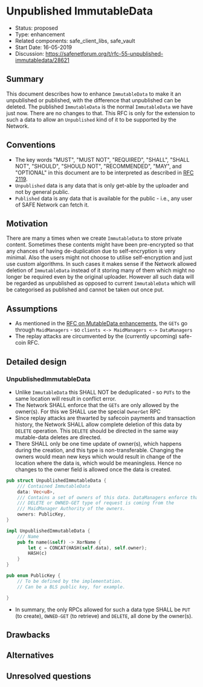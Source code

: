 # Unpublished ImmutableData

- Status: proposed
- Type: enhancement
- Related components: safe_client_libs, safe_vault
- Start Date: 16-05-2019
- Discussion: https://safenetforum.org/t/rfc-55-unpublished-immutabledata/28621

## Summary

This document describes how to enhance `ImmutableData` to make it an unpublished or published, with the difference that unpublished can be deleted. The published `ImmutableData` is the normal `ImmutableData` we have just now. There are no changes to that. This RFC is only for the extension to such a data to allow an `Unpublished` kind of it to be supported by the Network.

## Conventions
- The key words "MUST", "MUST NOT", "REQUIRED", "SHALL", "SHALL NOT", "SHOULD", "SHOULD NOT", "RECOMMENDED", "MAY", and "OPTIONAL" in this document are to be interpreted as described in [RFC 2119](http://tools.ietf.org/html/rfc2119).
- `Unpublished` data is any data that is only get-able by the uploader and not by general public.
- `Published` data is any data that is available for the public - i.e., any user of SAFE Network can fetch it.

## Motivation
There are many a times when we create `ImmutableData` to store private content. Sometimes these contents might have been pre-encrypted so that any chances of having de-duplication due to self-encryption is very minimal. Also the users might not choose to utilise self-encryption and just use custom algorithms. In such cases it makes sense if the Network allowed deletion of `ImmutableData` instead of it storing many of them which might no longer be required even by the original uploader. However all such data will be regarded as unpublished as opposed to current `ImmutableData` which will be categorised as published and cannot be taken out once put.

## Assumptions
- As mentioned in the [RFC on MutableData enhancements](https://github.com/maidsafe/pre-rfc/blob/master/vault/mutable-data-enhancement.md), the `GETs` go through `MaidManagers` - so `clients <-> MaidManagers <-> DataManagers`
- The replay attacks are circumvented by the (currently upcoming) safe-coin RFC.

## Detailed design

### UnpublishedImmutableData

- Unlike `ImmutableData` this SHALL NOT be deduplicated - so `PUTs` to the same location will result in conflict error.
- The Network SHALL enforce that the `GETs` are only allowed by the owner(s). For this we SHALL use the special `OwnerGet` RPC
- Since replay attacks are thwarted by safecoin payments and transaction history, the Network SHALL allow complete deletion of this data by `DELETE` operation. This `DELETE` should be directed in the same way mutable-data deletes are directed.
- There SHALL only be one time update of owner(s), which happens during the creation, and this type is non-transferable. Changing the owners would mean new keys which would result in change of the location where the data is, which would be meaningless. Hence no changes to the owner field is allowed once the data is created.

```rust
pub struct UnpublishedImmutableData {
    /// Contained ImmutableData
    data: Vec<u8>,
    /// Contains a set of owners of this data. DataManagers enforce that a
    /// DELETE or OWNED-GET type of request is coming from the
    /// MaidManager Authority of the owners.
    owners: PublicKey,
}

impl UnpublishedImmutableData {
    /// Name
    pub fn name(&self) -> XorName {
        let c = CONCAT(HASH(self.data), self.owner);
        HASH(c)
    }
}

pub enum PublicKey {
    // To be defined by the implementation.
    // Can be a BLS public key, for example.

}
```
- In summary, the only RPCs allowed for such a data type SHALL be `PUT` (to create), `OWNED-GET` (to retrieve) and `DELETE`, all done by the owner(s).


## Drawbacks

## Alternatives

## Unresolved questions
